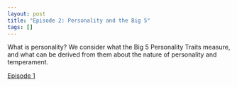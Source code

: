 ```yaml
---
layout: post
title: "Episode 2: Personality and the Big 5"
tags: []
---
```


What is personality? We consider what the Big 5 Personality Traits measure, and what can be derived from them about the nature of personality and temperament.

[Episode 1](https://metagnosis.simplecast.com/episodes/personality-and-the-big-5)
